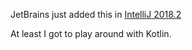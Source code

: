 JetBrains just added this in [IntelliJ 2018.2](https://blog.jetbrains.com/idea/2018/07/intellij-idea-2018-2-macbook-touch-bar-java-11-breakpoint-intentions-spring-boot-version-control-and-more/)

At least I got to play around with Kotlin.
